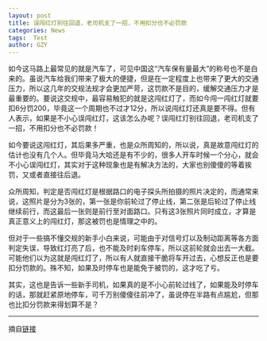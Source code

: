 ```yaml
---
layout: post
title: 误闯红灯别往回退，老司机支了一招，不用扣分也不必罚款
categories: News
tags:  Test
author: GZY
---
```


如今这马路上最常见的就是汽车了，可见中国这“汽车保有量最大”的称号也不是白来的。虽说汽车给我们带来了极大的便捷，但是在一定程度上也带来了更大的交通压力，所以这几年的交规法规才会更加严苛，这罚款不是目的，缓解交通压力才是最重要的。要说这交规中，最容易触犯的就是这闯红灯了，而如今闯一闯红灯就要扣6分罚200，毕竟这一个周期也不过才12分，所以说闯红灯还真是要不得。但有人表示，如果是不小心误闯红灯，这该怎么办呢？误闯红灯别往回退，老司机支了一招，不用扣分也不必罚款！

如今要说这闯红灯，其后果多严重，也是众所周知的，所以说，真是故意闯红灯的估计也没有几个人。但毕竟马大哈还是有不少的，很多人开车时候一个分心，就会不小心误闯红灯，其实对于这种现象也是有解决方法的，大家也别傻傻的等着挨罚，又或者直接往后退。

众所周知，判定是否闯红灯是根据路口的电子探头所拍摄的照片决定的，而通常来说，这照片是分为3张的，第一张是你前轮过了停止线，第二张是后轮过了停止线继续前行，而这最后一张则是前行至对面路口。只有这3张照片同时成立，才算是真正意义上的闯红灯，那这被罚也是情理之中的。

但对于一些搞不懂交规的新手小白来说，可能由于对信号灯以及制动距离等各方面判定失误，导致红灯亮了后，也不能及时刹车停车，所以这前轮就会出去一大截。可能他们以为这就是闯红灯了，所以有人就直接干脆将车开过去，心想反正也是要扣分罚款的。殊不知，如果及时停车也是能免于被罚的，这才吃了亏。

其实，这也是告诉一些新手司机，如果真的是不小心前轮过线了，如果能及时停车的话，那就赶紧原地停车，可千万别傻傻往前冲了，虽说停在半路有点尴尬，但那也比扣分罚款来得划算不是？

*****

摘自[链接](http://new.qq.com/omn/20190131/20190131A0F0CO.html)